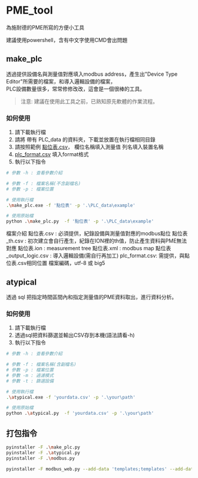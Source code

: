 # PME_tool

為施耐德的PME所寫的方便小工具

建議使用powershell，含有中文字使用CMD會出問題

## make_plc

透過提供設備名與測量值對應填入modbus address，產生出"Device Type Editor"所需要的檔案，和導入邏輯設備的檔案，  
PLC設備數量很多，常常修修改改，這會是一個很棒的工具。

> 注意: 建議在使用此工具之前，已熟知原先軟體的作業流程。

### 如何使用

1. 請下載執行檔
2. 請將 帶有 PLC_data 的資料夾，下載並放置在執行檔相同目錄
3. 請按照範例 [點位表.csv](PLC_data/example/點位表.csv)，
   欄位名稱填入測量值
   列名填入裝置名稱
4. [plc_format.csv](PLC_data/plc_format.csv) 填入format格式
5. 執行以下指令

```bash
# 參數 -h : 查看參數介紹

# 參數 -f : 檔案名稱(不含副檔名)
# 參數 -p : 檔案位置

# 使用執行檔
.\make_plc.exe -f '點位表' -p '.\PLC_data\example'

# 使用原始檔
python .\make_plc.py  -f '點位表' -p '.\PLC_data\example'
```

檔案介紹
   點位表.csv : 必須提供，紀錄設備與測量值對應的modbus點位
   點位表_th.csv : 初次建立會自行產生，紀錄在ION裡的th值，防止產生資料與PME無法對應
   點位表.ion : measurement tree
   點位表.xml : modbus map
   點位表_output_logic.csv : 導入邏輯設備(需自行再加工)
   plc_format.csv: 需提供，與點位表.csv相同位置
   檔案編碼，utf-8 或 big5


## atypical

透過 sql 把指定時間區間內和指定測量值的PME資料取出，進行資料分析。

### 如何使用

1. 請下載執行檔
2. 透過sql把資料篩選並輸出CSV存到本機(語法請看-h)
3. 執行以下指令

```bash
# 參數 -h : 查看參數介紹

# 參數 -f : 檔案名稱(含副檔名)
# 參數 -p : 檔案位置
# 參數 -m : 過濾模式
# 參數 -t : 篩選設備

# 使用執行檔
.\atypical.exe -f 'yourdata.csv' -p '.\your\path'

# 使用原始檔
python .\atypical.py  -f 'yourdata.csv' -p '.\your\path'
```


## 打包指令

```bash
pyinstaller -F .\make_plc.py
pyinstaller -F .\atypical.py
pyinstaller -F .\modbus.py

pyinstaller -F modbus_web.py --add-data 'templates;templates' --add-data 'static;static' --name modbus_web
```

